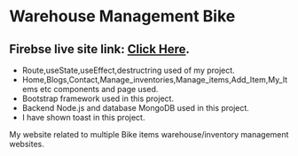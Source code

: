 # Warehouse Management Bike
## Firebse live site link: [Click Here](https://warehouse-management-9612f.web.app/).
* Route,useState,useEffect,destructring used of my project.
* Home,Blogs,Contact,Manage_inventories,Manage_items,Add_Item,My_Items etc components and page used.
* Bootstrap framework used in this project.
* Backend Node.js and database MongoDB used in this project.
* I have shown toast in this project.

My website related to multiple Bike items warehouse/inventory management websites.
